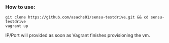 ### How to use:

```
git clone https://github.com/asachs01/sensu-testdrive.git && cd sensu-testdrive
vagrant up
```

IP/Port will provided as soon as Vagrant finishes provisioning the vm.
